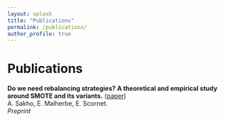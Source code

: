 ```yaml
---
layout: splash
title: "Publications"
permalink: /publications/
author_profile: true
---
```


Publications 
======

**Do we need rebalancing strategies? A theoretical and empirical study around SMOTE and its variants.** ([paper](https://hal.science/hal-04438941))         
A. Sakho, E. Malherbe, E. Scornet.                                                             
*Preprint* 